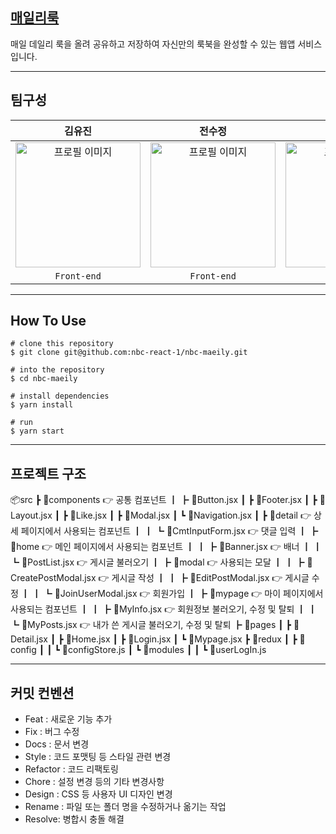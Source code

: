 ## [매일리룩](https://nbc-maeily.vercel.app/)

매일 데일리 룩을 올려 공유하고 저장하여 자신만의 룩북을 완성할 수 있는 웹앱 서비스입니다.

---

## 팀구성

|                                                김유진                                                |                                                전수정                                                 |                                                김진수                                                |                                                유희정                                                 |
| :--------------------------------------------------------------------------------------------------: | :---------------------------------------------------------------------------------------------------: | :--------------------------------------------------------------------------------------------------: | :---------------------------------------------------------------------------------------------------: |
| <img src="https://avatars.githubusercontent.com/u/129598273?v=4" alt="프로필 이미지" width="200px"/> | <img src="https://avatars.githubusercontent.com/u/133937368?v=4" alt="프로필 이미지" width="200px" /> | <img src="https://avatars.githubusercontent.com/u/78424449?v=4" alt="프로필 이미지" width="200px" /> | <img src="https://avatars.githubusercontent.com/u/126348461?v=4" alt="프로필 이미지" width="200px" /> |
|                                             `Front-end`                                              |                                              `Front-end`                                              |                                             `Front-end`                                              |                                              `Front-end`                                              |

---

## How To Use

```
# clone this repository
$ git clone git@github.com:nbc-react-1/nbc-maeily.git

# into the repository
$ cd nbc-maeily

# install dependencies
$ yarn install

# run
$ yarn start
```

---

## 프로젝트 구조

📦src
┣ 📂components 👉 공통 컴포넌트
┃ ┣ 📜Button.jsx
┃ ┣ 📜Footer.jsx
┃ ┣ 📜Layout.jsx
┃ ┣ 📜Like.jsx
┃ ┣ 📜Modal.jsx
┃ ┗ 📜Navigation.jsx
┃ ┣ 📂detail 👉 상세 페이지에서 사용되는 컴포넌트
┃ ┃ ┗ 📜CmtInputForm.jsx 👉 댓글 입력
┃ ┣ 📂home 👉 메인 페이지에서 사용되는 컴포넌트
┃ ┃ ┣ 📜Banner.jsx 👉 배너
┃ ┃ ┗ 📜PostList.jsx 👉 게시글 불러오기
┃ ┣ 📂modal 👉 사용되는 모달
┃ ┃ ┣ 📜CreatePostModal.jsx 👉 게시글 작성
┃ ┃ ┣ 📜EditPostModal.jsx 👉 게시글 수정
┃ ┃ ┗ 📜JoinUserModal.jsx 👉 회원가입
┃ ┣ 📂mypage 👉 마이 페이지에서 사용되는 컴포넌트
┃ ┃ ┣ 📜MyInfo.jsx 👉 회원정보 불러오기, 수정 및 탈퇴
┃ ┃ ┗ 📜MyPosts.jsx 👉 내가 쓴 게시글 불러오기, 수정 및 탈퇴
┣ 📂pages
┃ ┣ 📜Detail.jsx
┃ ┣ 📜Home.jsx
┃ ┣ 📜Login.jsx
┃ ┗ 📜Mypage.jsx
┣ 📂redux
┃ ┣ 📂config
┃ ┃ ┗ 📜configStore.js
┃ ┗ 📂modules
┃ ┃ ┗ 📜userLogIn.js

---

## 커밋 컨벤션

- Feat : 새로운 기능 추가
- Fix : 버그 수정
- Docs : 문서 변경
- Style : 코드 포맷팅 등 스타일 관련 변경
- Refactor : 코드 리팩토링
- Chore : 설정 변경 등의 기타 변경사항
- Design : CSS 등 사용자 UI 디자인 변경
- Rename : 파일 또는 폴더 명을 수정하거나 옮기는 작업
- Resolve: 병합시 충돌 해결
